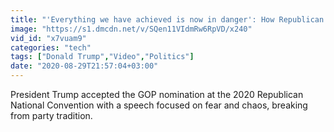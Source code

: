 ```yaml
---
title: "'Everything we have achieved is now in danger': How Republican convention speeches have changed, from Reagan to Trump"
image: "https://s1.dmcdn.net/v/SQen11VIdmRw6RpVD/x240"
vid_id: "x7vuam9"
categories: "tech"
tags: ["Donald Trump","Video","Politics"]
date: "2020-08-29T21:57:04+03:00"
---
```

President Trump accepted the GOP nomination at the 2020 Republican National Convention with a speech focused on fear and chaos, breaking from party tradition.
